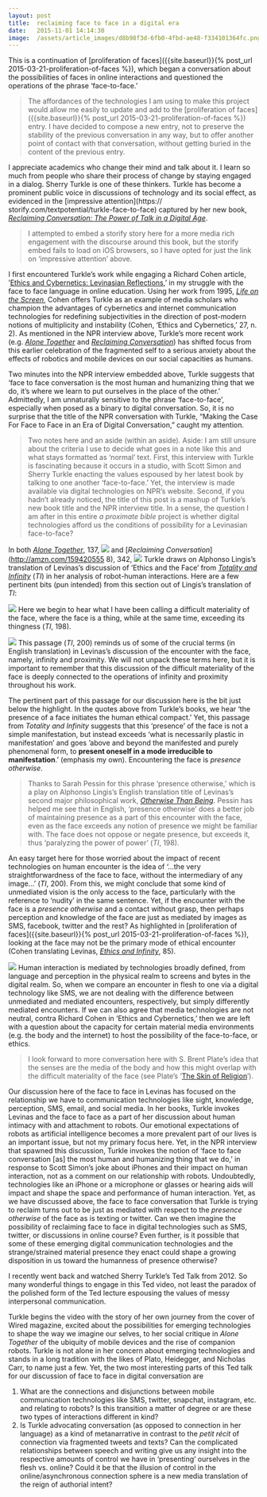 ```yaml
---
layout:	post
title:	reclaiming face to face in a digital era
date:	2015-11-01 14:14:30
image:	/assets/article_images/d8b98f3d-6fb0-4fbd-ae48-f334101364fc.png
---
```

This is a continuation of [proliferation of faces]({{site.baseurl}}{% post_url 2015-03-21-proliferation-of-faces %}), which began a conversation about the possibilities of faces in online interactions and questioned the operations of the phrase ‘face-to-face.’

> The affordances of the technologies I am using to make this project would allow me easily to update and add to the [proliferation of faces]({{site.baseurl}}{% post_url 2015-03-21-proliferation-of-faces %}) entry. I have decided to compose a new entry, not to preserve the stability of the previous conversation in any way, but to offer another point of contact with that conversation, without getting buried in the content of the previous entry.

I appreciate academics who change their mind and talk about it. I learn so much from people who share their process of change by staying engaged in a dialog. Sherry Turkle is one of these thinkers. Turkle has become a prominent public voice in discussions of technology and its social effect, as evidenced in the [impressive attention](https://
storify.com/textpotential/turkle-face-to-face) captured by her new book, [*Reclaiming Conversation: The Power of Talk in a Digital Age*](http://amzn.com/1594205558).

> I attempted to embed a storify story here for a more media rich engagement with the discourse around this book, but the storify embed fails to load on iOS browsers, so I have opted for just the link on ‘impressive attention’ above.

I first encountered Turkle’s work while engaging a Richard Cohen article, ’[Ethics and Cybernetics: Levinasian Reflections](http://link.springer.com/article/10.1023/A:1010060128998),’ in my struggle with the face to face language in online education. Using her work from 1995, [*Life on the Screen*](http://amzn.com/B004V3WQXG), Cohen offers Turkle as an example of media scholars who champion the advantages of cybernetics and internet communication technologies for redefining subjectivities in the direction of post-modern notions of multiplicity and instability (Cohen, ‘Ethics and Cybernetics,’ 27, n. 2). As mentioned in the NPR interview above, Turkle’s more recent work (e.g. [*Alone Together*](http://amzn.com/B004DL0KW0) and [*Reclaiming Conversation*](http://amzn.com/1594205558)) has shifted focus from this earlier celebration of the fragmented self to a serious anxiety about the effects of robotics and mobile devices on our social capacities as humans.

Two minutes into the NPR interview embedded above, Turkle suggests that ‘face to face conversation is the most human and humanizing thing that we do, it’s where we learn to put ourselves in the place of the other.’ Admittedly, I am unnaturally sensitive to the phrase ‘face-to-face’, especially when posed as a binary to digital conversation. So, it is no surprise that the title of the NPR conversation with Turkle, “Making the Case For Face to Face in an Era of Digital Conversation,” caught my attention.

> Two notes here and an aside (within an aside). Aside: I am still unsure about the criteria I use to decide what goes in a note like this and what stays formatted as ‘normal’ text. First, this interview with Turkle is fascinating because it occurs in a studio, with Scott Simon and Sherry Turkle enacting the values espoused by her latest book by talking to one another ‘face-to-face.’ Yet, the interview is made available via digital technologies on NPR’s website. Second, if you hadn’t already noticed, the title of this post is a mashup of Turkle’s new book title and the NPR interview title. In a sense, the question I am after in this entire *a proximate bible* project is whether digital technologies afford us the conditions of possibility for a Levinasian face-to-face?

In both [*Alone Together*](http://amzn.com/B004DL0KW0), 137,
![](/assets/article_images/d8b98f3d-6fb0-4fbd-ae48-f334101364fc.png)
and [*Reclaiming Conversation*](http://amzn.com/159420555
8), 342,
![](/assets/article_images/417a8539-721b-48b9-b38b-8f5e905382f4.png)
Turkle draws on Alphonso Lingis’s translation of Levinas’s discussion of ‘Ethics and the Face’ from [*Totality and Infinity*](http://amzn.com/0820702455) (*TI*) in her analysis of robot-human interactions. Here are a few pertinent bits (pun intended) from this section out of Lingis’s translation of *TI*:

![](/assets/article_images/b8d80eb1-4d0c-4376-bad9-2ad321a6f12c.png)
Here we begin to hear what I have been calling a difficult materiality of the face, where the face is a thing, while at the same time, exceeding its thingness (*TI*, 198).

![](/assets/article_images/865a5974-b9cc-4cd3-8e00-e8b0d5e74540.jpg)
This passage (*TI*, 200) reminds us of some of the crucial terms (in English translation) in Levinas’s discussion of the encounter with the face, namely, infinity and proximity. We will not unpack these terms here, but it is important to remember that this discussion of the difficult materiality of the face is deeply connected to the operations of infinity and proximity throughout his work.

The pertinent part of this passage for our discussion here is the bit just below the highlight. In the quotes above from Turkle’s books, we hear ‘the presence of a face initiates the human ethical compact.’ Yet, this passage from *Totality and Infinity* suggests that this ‘presence’ of the face is not a simple manifestation, but instead exceeds ‘what is necessarily plastic in manifestation’ and goes ’above and beyond the manifested and purely phenomenal form, to **present oneself in a mode irreducible to manifestation**.’ (emphasis my own). Encountering the face is *presence otherwise*.

> Thanks to Sarah Pessin for this phrase ‘presence otherwise,’ which is a play on Alphonso Lingis’s English translation title of Levinas’s second major philosophical work, [*Otherwise Than Being*](http://amzn.com/0820702994). Pessin has helped me see that in English, ‘presence otherwise’ does a better job of maintaining presence as a part of this encounter with the face, even as the face exceeds any notion of presence we might be familiar with. The face does not oppose or negate presence, but exceeds it, thus ‘paralyzing the power of power’ (*TI*, 198).

An easy target here for those worried about the impact of recent technologies on human encounter is the idea of ‘…the very straightforwardness of the face to face, without the intermediary of any image…’ (*TI*, 200). From this, we might conclude that some kind of unmediated vision is the only access to the face, particularly with the reference to ‘nudity’ in the same sentence. Yet, if the encounter with the face is a *presence otherwise* and a contact without grasp, then perhaps perception and knowledge of the face are just as mediated by images as SMS, facebook, twitter and the rest? As highlighted in [proliferation of faces]({{site.baseurl}}{% post_url 2015-03-21-proliferation-of-faces %}), looking at the face may not be the primary mode of ethical encounter (Cohen translating Levinas, [*Ethics and Infinity*](http://amzn.com/0820701785), 85).

![](/assets/article_images/5dce18ea-555b-49d6-8f86-cf769f6595a0.jpg)
Human interaction is mediated by technologies broadly defined, from language and perception in the physical realm to screens and bytes in the digital realm. So, when we compare an encounter in flesh to one via a digital technology like SMS, we are not dealing with the difference between unmediated and mediated encounters, respectively, but simply differently mediated encounters. If we can also agree that media technologies are not neutral, contra Richard Cohen in ‘Ethics and Cybernetics,’ then we are left with a question about the capacity for certain material media environments (e.g. the body and the internet) to host the possibility of the face-to-face, or ethics.

> I look forward to more conversation here with S. Brent Plate’s idea that the senses are the media of the body and how this might overlap with the difficult materiality of the face (see Plate’s ’[The Skin of Religion](http://onlinelibrary.wiley.com/doi/10.1111/j.1939-3881.2012.00228.x/abstract)’).

Our discussion here of the face to face in Levinas has focused on the relationship we have to communication technologies like sight, knowledge, perception, SMS, email, and social media. In her books, Turkle invokes Levinas and the face to face as a part of her discussion about human intimacy with and attachment to robots. Our emotional expectations of robots as artificial intelligence becomes a more prevalent part of our lives is an important issue, but not my primary focus here. Yet, in the NPR interview that spawned this discussion, Turkle invokes the notion of ‘face to face conversation \[as\] the most human and humanizing thing that we do,’ in response to Scott Simon’s joke about iPhones and their impact on human interaction, not as a comment on our relationship with robots. Undoubtedly, technologies like an iPhone or a microphone or glasses or hearing aids will impact and shape the space and performance of human interaction. Yet, as we have discussed above, the face to face conversation that Turkle is trying to reclaim turns out to be just as mediated with respect to the *presence otherwise* of the face as is texting or twitter. Can we then imagine the possibility of reclaiming face to face in digital technologies such as SMS, twitter, or discussions in online course? Even further, is it possible that some of these emerging digital communication technologies and the strange/strained material presence they enact could shape a growing disposition in us toward the humanness of presence otherwise?

I recently went back and watched Sherry Turkle’s Ted Talk from 2012. So many wonderful things to engage in this Ted video, not least the paradox of the polished form of the Ted lecture espousing the values of messy interpersonal communication.

Turkle begins the video with the story of her own journey from the cover of Wired magazine, excited about the possibilities for emerging technologies to shape the way we imagine our selves, to her social critique in *Alone Together* of the ubiquity of mobile devices and the rise of companion robots. Turkle is not alone in her concern about emerging technologies and stands in a long tradition with the likes of Plato, Heidegger, and Nicholas Carr, to name just a few. Yet, the two most interesting parts of this Ted talk for our discussion of face to face in digital conversation are

1.  What are the connections and disjunctions between mobile communication technologies like SMS, twitter, snapchat, instagram, etc. and relating to robots? Is this transition a matter of degree or are these two types of interactions different in kind?
2.  Is Turkle advocating conversation (as opposed to connection in her language) as a kind of metanarrative in contrast to the *petit récit* of connection via fragmented tweets and texts? Can the complicated relationships between speech and writing give us any insight into the respective amounts of control we have in ‘presenting’ ourselves in the flesh vs. online? Could it be that the illusion of control in the online/asynchronous connection sphere is a new media translation of the reign of authorial intent?


